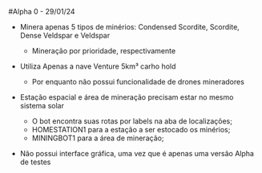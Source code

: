 #Alpha 0 - 29/01/24

* Minera apenas 5 tipos de minérios: Condensed Scordite, Scordite, Dense Veldspar e Veldspar
  - Mineração por prioridade, respectivamente

* Utiliza Apenas a nave Venture 5km³ carho hold
    - Por enquanto não possui funcionalidade de drones mineradores

* Estação espacial e área de mineração precisam estar no mesmo sistema solar
    - O bot encontra suas rotas por labels na aba de localizações;
    - HOMESTATION1 para a estação a ser estocado os minérios;
    - MININGBOT1 para a área de mineração;

* Não possui interface gráfica, uma vez que é apenas uma versão Alpha de testes
